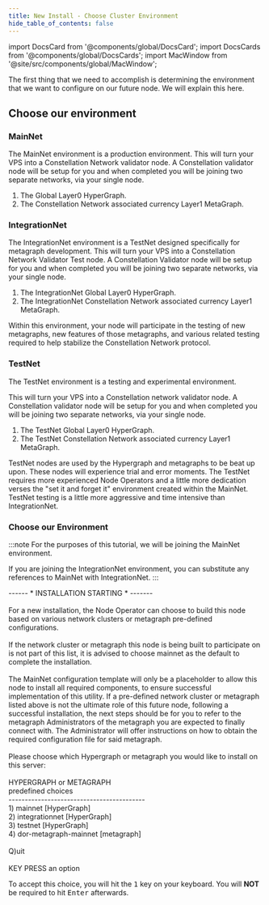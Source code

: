 ```yaml
---
title: New Install - Choose Cluster Environment
hide_table_of_contents: false
---
```

<intro-end />

import DocsCard from '@components/global/DocsCard';
import DocsCards from '@components/global/DocsCards';
import MacWindow from '@site/src/components/global/MacWindow';

<head>
  <title>Constellation Network automation with nodectl</title>
  <meta
    name="description"
    content="nodectl installation of new node"
  />
</head>

The first thing that we need to accomplish is determining the environment that we want to configure on our future node.  We will explain this here.


## Choose our environment

### MainNet
The MainNet environment is a production environment. This will turn your VPS into a Constellation Network validator node.  A Constellation validator node will be setup for you and when completed you will be joining two separate networks, via your single node.

1. The Global Layer0 HyperGraph.
2. The Constellation Network associated currency Layer1 MetaGraph.

### IntegrationNet
The IntegrationNet environment is a TestNet designed specifically for metagraph development. This will turn your VPS into a Constellation Network Validator Test node.  A Constellation Validator node will be setup for you and when completed you will be joining two separate networks, via your single node.

1. The IntegrationNet Global Layer0 HyperGraph.
2. The IntegrationNet Constellation Network associated currency Layer1 MetaGraph.

Within this environment, your node will participate in the testing of new metagraphs, new features of those metagraphs, and various related testing required to help stabilize the Constellation Network protocol.

### TestNet
The TestNet environment is a testing and experimental environment.  

This will turn your VPS into a Constellation network validator node.  A Constellation validator node will be setup for you and when completed you will be joining two separate networks, via your single node.

1. The TestNet Global Layer0 HyperGraph.
2. The TestNet Constellation Network associated currency Layer1 MetaGraph.

TestNet nodes are used by the Hypergraph and metagraphs to be beat up upon.  These nodes will experience trial and error moments.  The TestNet requires more experienced Node Operators and a little more dedication verses the "set it and forget it" environment created within the MainNet.  TestNet testing is a little more aggressive and time intensive than IntegrationNet.

### Choose our Environment

:::note
For the purposes of this tutorial, we will be joining the MainNet environment. 

If you are joining the IntegrationNet environment, you can substitute any references to MainNet with IntegrationNet.
:::

<MacWindow>
 ------ * INSTALLATION STARTING * ------- <br />
<br />
  For a new installation, the Node Operator can choose to build this node based on various network clusters or metagraph pre-defined configurations.<br />
<br />
  If the network cluster or metagraph this node is being built to participate on is not part of this list, it is advised to choose mainnet as the default to complete the installation.<br />
<br />
  The MainNet configuration template will only be a placeholder to allow this node to install all required components, to ensure successful implementation of this utility. If a pre-defined network cluster or metagraph listed above is not the ultimate role of this future node, following a successful installation, the next steps should be for you to refer to the metagraph Administrators of the metagraph you are expected to finally connect with. The Administrator will offer instructions on how to obtain the required configuration file for said metagraph.<br />
<br />
  Please choose which Hypergraph or metagraph you would like to install on this server:<br />
<br />
HYPERGRAPH or METAGRAPH<br />
predefined choices<br />
  ------------------------------------------<br />
  1) mainnet [HyperGraph]<br />
  2) integrationnet [HyperGraph]<br />
  3) testnet [HyperGraph]<br />
  4) dor-metagraph-mainnet [metagraph]<br />
<br />
  Q)uit<br /> 
<br />
  KEY PRESS an option
</MacWindow>

To accept this choice, you will hit the <kbd>1</kbd> key on your keyboard.  You will **NOT** be required to hit <kbd>Enter</kbd> afterwards.